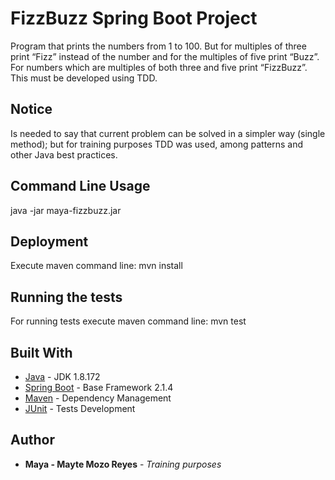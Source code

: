 # FizzBuzz Spring Boot Project

Program that prints the numbers from 1 to 100. But for multiples of three print “Fizz” instead of the number and for the multiples of five print “Buzz”. For numbers which are multiples of both three and five print “FizzBuzz”. This must be developed using TDD.

## Notice

Is needed to say that current problem can be solved in a simpler way (single method); but for training purposes TDD was used, among patterns and other Java best practices.

## Command Line Usage

java -jar maya-fizzbuzz.jar

## Deployment

Execute maven command line: mvn install

## Running the tests

For running tests execute maven command line: mvn test

## Built With
* [Java](https://www.oracle.com/technetwork/java/javase/downloads/jdk8-downloads-2133151.html) - JDK 1.8.172
* [Spring Boot](https://spring.io/blog/2019/04/04/spring-boot-2-1-4-released) - Base Framework 2.1.4 
* [Maven](https://maven.apache.org/) - Dependency Management
* [JUnit](https://junit.org/junit4/) - Tests Development

## Author

* **Maya - Mayte Mozo Reyes** - *Training purposes*


